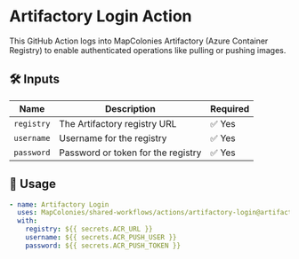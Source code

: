 # Artifactory Login Action

This GitHub Action logs into MapColonies Artifactory (Azure Container Registry) to enable
authenticated operations like pulling or pushing images.

## 🛠 Inputs

| Name      | Description                              | Required |
|-----------|------------------------------------------|----------|
| `registry` | The Artifactory registry URL              | ✅ Yes   |
| `username` | Username for the registry                 | ✅ Yes   |
| `password` | Password or token for the registry        | ✅ Yes   |

## 🚀 Usage

<!-- x-release-please-start-version -->
```yaml
- name: Artifactory Login
  uses: MapColonies/shared-workflows/actions/artifactory-login@artifactory-login-v0.0.0
  with:
    registry: ${{ secrets.ACR_URL }}
    username: ${{ secrets.ACR_PUSH_USER }}
    password: ${{ secrets.ACR_PUSH_TOKEN }}
```
<!-- x-release-please-end-version -->
